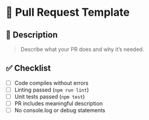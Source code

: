 # 📝 Pull Request Template

## 📌 Description
> Describe what your PR does and why it’s needed.

## ✅ Checklist

- [ ] Code compiles without errors
- [ ] Linting passed (`npm run lint`)
- [ ] Unit tests passed (`npm test`)
- [ ] PR includes meaningful description
- [ ] No console.log or debug statements